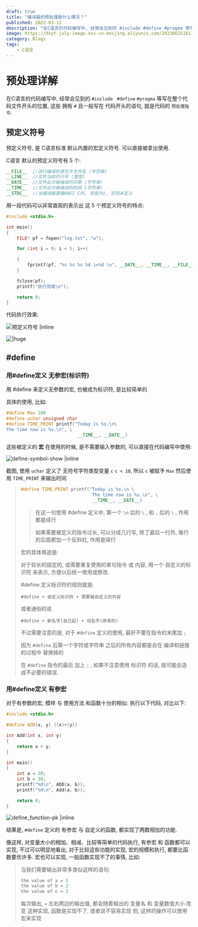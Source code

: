 ```yaml
---
draft: true
title: "编译器的预处理是什么情况？"
published: 2022-03-12
description: "在C语言的代码编写中, 经常会见到的 #include #define #pragma 等写在整个代码文件开头的位置, 这些 拥有 # 且一般写在 代码开头的语句, 就是代码的 预处理指令"
image: https://dxyt-july-image.oss-cn-beijing.aliyuncs.com/202306251811483.webp
category: Blogs
tags:
    - C语言
---
```


# 预处理详解

在C语言的代码编写中, 经常会见到的 `#include ` `#define` `#pragma` 等写在整个代码文件开头的位置, 这些 拥有 `#` 且一般写在 代码开头的语句, 就是代码的 `预处理指令`.

## 预定义符号
预定义符号, 是 C语言标准 默认内置的宏定义符号.
可以直接被拿出使用.

C语言 默认的预定义符号有 5 个:
```cpp
__FILE__  //进行编译的源文件文件名 (字符串)
__LINE__  //文件当前的行号 (整型)
__DATE__  //文件此次被编译的日期 (字符串)
__TIME__  //文件此次被编译的时间 (字符串)
__STDC__  //当编译器遵循ANSI C时, 其值为1, 否则未定义
```
用一段代码可以非常直观的表示出 这 5 个预定义符号的特点:
```cpp
#include <stdio.h>

int main()
{
    FILE* pf = fopen("log.txt", "w");

    for (int i = 0; i < 5; i++)

    {
        fprintf(pf, "%s %s %s %d i=%d \n", __DATE__, __TIME__, __FILE__, __LINE__, i);
    }

    fclose(pf);
    printf("执行完成\n");

    return 0;
}
```
代码执行效果:

![预定义符号 |inline](https://humid1ch.oss-cn-shanghai.aliyuncs.com/20250722182118517.webp)

![|huge](https://humid1ch.oss-cn-shanghai.aliyuncs.com/20250722182120068.webp)

## #define

### 用#define定义 无参宏(标识符)
用 #define 来定义无参数的宏, 也被成为标识符, 是比较简单的

具体的使用, 比如:
```cpp
#define Max 100
#define uchar unsigned char
#define TIME_PRINT printf("Today is %s.\n\
The time now is %s.\n", \
                           __TIME__, __DATE__)
```
这些被定义的 **宏** 在使用的时候, 是不需要输入参数的, 可以直接在代码编写中使用:

![define-symbol-show |inline](https://humid1ch.oss-cn-shanghai.aliyuncs.com/20250722182122423.webp)

截图, 使用 `uchar` 定义了 无符号字符类型变量 `c`
`c < 10`,  所以 `c` 被赋予 `Max`
然后使用 `TIME_PRINT` 来输出时间
> ```cpp
> #define TIME_PRINT printf("Today is %s.\n \
>                            The time now is %s.\n", \
>                            __TIME__, __DATE__)
> ```
>
> > 在这一句使用 #define 定义中, 第一个 `\n` 后的  ```\``` , 和 `,`  后的 ```\``` , 作用都是续行
> >
> > 如果需要被定义的指令过长, 可以分成几行写, 除了最后一行外, 每行的后面都加一个反斜杠, 作用是续行
>
> 宏的具体用途是:
>
> 对于较长的固定的, 或需要重复使用的某句指令 或 内容, 用一个 自定义的标识符 来表示, 方便以后统一使用或修改.
>
> #define 定义标识符的规则就是:
>
> `#define + 自定义标识符 + 需要被自定义的内容`
>
> 或者通俗的说
>
> `#define + 新名字(自己起) + 旧名字(原来的)`
>
> 不过需要注意的是, 对于 `#define` 定义的使用, 最好不要在指令的末尾加 `;`
>
> 因为 `#define` 后第一个字符或字符串 之后的所有内容都是会在 编译和链接 的过程中 替换掉的
>
> 在 `#define` 指令的最后 加上 `;` , 如果不注意使用 标识符 的话, 就可能会造成不必要的错误.
### 用#define定义 有参宏

对于有参数的宏, 模样 与 使用方法 和函数十分的相似:
执行以下代码, 对比以下:

```cpp
#include <stdio.h>

#define ADD(x, y) ((x)+(y))

int Add(int x, int y)
{
    return x + y;
}

int main()
{
    int a = 20;
    int b = 30;
    printf("%d\n", ADD(a, b));
    printf("%d\n", Add(a, b));

    return 0;
}
```
![define_function-pk |inline](https://humid1ch.oss-cn-shanghai.aliyuncs.com/20250722182125798.webp)

结果是, `#define` 定义的 有参宏 与 自定义的函数, 都实现了两数相加的功能.

像这样, 对变量大小的相加、相减、比较等简单的代码执行,  有参宏 和 函数都可以实现, 不过可以明显地看出, 对于比较这些功能的实现, 宏的规模和执行, 都要比函数要优许多.
宏也可以实现, 一般函数实现不了的事情, 比如:
> 当我们需要输出非常多类似这样的语句:
> ```cpp
> the value of a = 1
> the value of b = 2
> the value of c = 3
> ```
> 每次输出, `=`  左右两边的输出值, 都会随着输出的 变量名 和 变量数值大小 改变
> 这种实现, 函数是实现不了, 或者说不容易实现
> 但, 这样的操作可以使用宏来实现
